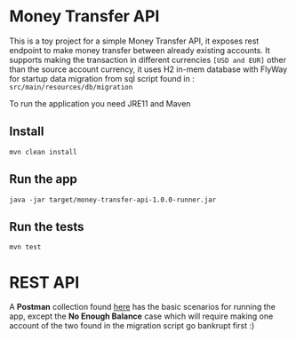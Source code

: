 # Money Transfer API

This is a toy project for a simple Money Transfer API, 
it exposes rest endpoint to make money transfer between already existing
accounts. It supports making the transaction in different currencies `[USD and EUR]` other
than the source account currency, it uses H2 in-mem database with FlyWay for 
startup data migration from sql script found in : `src/main/resources/db/migration`

To run the application you need JRE11 and Maven
## Install

    mvn clean install

## Run the app

    java -jar target/money-transfer-api-1.0.0-runner.jar 

## Run the tests
	mvn test

# REST API

A **Postman** collection found [here](https://github.com/MuhammedMahrous/money-transfer-api/blob/master/MoneyTransferAPI.postman_collection.json "here") has the basic scenarios for running the app,
except the **No Enough Balance** case which will require making one account of the two
found in the migration script go bankrupt first :)
